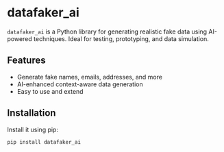 # datafaker_ai

`datafaker_ai` is a Python library for generating realistic fake data using AI-powered techniques. Ideal for testing, prototyping, and data simulation.

## Features

- Generate fake names, emails, addresses, and more
- AI-enhanced context-aware data generation
- Easy to use and extend

## Installation

Install it using pip:

```bash
pip install datafaker_ai
